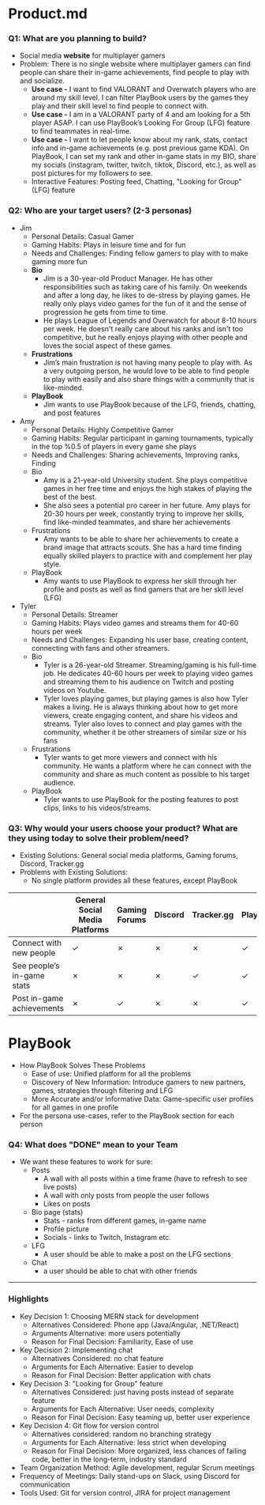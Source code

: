 # Product.md

### Q1: What are you planning to build?

- Social media ****************website**************** for multiplayer gamers
- Problem: There is no single website where multiplayer gamers can find people can share their in-game achievements, find people to play with and socialize.
    - ****************Use case -**************** I want to find VALORANT and Overwatch players who are around my skill level. I can filter PlayBook users by the games they play and their skill level to find people to connect with.
    - ****************Use case -**************** I am in a VALORANT party of 4 and am looking for a 5th player ASAP. I can use PlayBook’s Looking For Group (LFG) feature to find teammates in real-time.
    - ****************Use case -**************** I want to let people know about my rank, stats, contact info and in-game achievements (e.g. post previous game KDA). On PlayBook, I can set my rank and other in-game stats in my BIO, share my socials (instagram, twitter, twitch, tiktok, Discord, etc.), as well as post pictures for my followers to see.
    - Interactive Features: Posting feed, Chatting, "Looking for Group" (LFG) feature

### Q2: Who are your target users? (2-3 personas)

- Jim
    - Personal Details: Casual Gamer
    - Gaming Habits: Plays in leisure time and for fun
    - Needs and Challenges: Finding fellow gamers to play with to make gaming more fun
    - **Bio**
        - Jim is a 30-year-old Product Manager. He has other responsibilities such as taking care of his family. On weekends and after a long day, he likes to de-stress by playing games. He really only plays video games for the fun of it and the sense of progression he gets from time to time.
        - He plays League of Legends and Overwatch for about 8-10 hours per week. He doesn't really care about his ranks and isn't too competitive, but he really enjoys playing with other people and loves the social aspect of these games.
    - **Frustrations**
        - Jim’s main frustration is not having many people to play with. As a very outgoing person, he would love to be able to find people to play with easily and also share things with a community that is like-minded.
    - **********PlayBook**********
        - Jim wants to use PlayBook because of the LFG, friends, chatting, and post features
- Amy
    - Personal Details: Highly Competitive Gamer
    - Gaming Habits: Regular participant in gaming tournaments, typically in the top %0.5 of players in every game she plays
    - Needs and Challenges: Sharing achievements, Improving ranks, Finding
    - Bio
        - Amy is a  21-year-old University student. She plays competitive games in her free time and enjoys the high stakes of playing the best of the best.
        - She also sees a potential pro career in her future. Amy plays for 20-30 hours per week, constantly trying to improve her skills, find like-minded teammates, and share her achievements
    - Frustrations
        - Amy wants to be able to share her achievements to create a brand image that attracts scouts. She has a hard time finding equally skilled players to practice with and complement her play style.
    - PlayBook
        - Amy wants to use PlayBook to express her skill through her profile and posts as well as find gamers that are her skill level (LFG)
- Tyler
    - Personal Details: Streamer
    - Gaming Habits: Plays video games and streams them for 40-60 hours per week
    - Needs and Challenges: Expanding his user base, creating content, connecting with fans and other streamers.
    - Bio
        - Tyler is a 26-year-old Streamer. Streaming/gaming is his full-time job. He dedicates 40-60 hours per week to playing video games and streaming them to his audience on Twitch and posting videos on Youtube.
        - Tyler loves playing games, but playing games is also how Tyler makes a living. He is always thinking about how to get more viewers, create engaging content, and share his videos and streams.  Tyler also loves to connect and play games with the community, whether it be other streamers of similar size or his fans
    - Frustrations
        - Tyler wants to get more viewers and connect with his community. He wants a platform where he can connect with the community and share as much content as possible to his target audience.
    - PlayBook
        - Tyler wants to use PlayBook for the posting features to post clips, links to his videos/streams.

### Q3: Why would your users choose your product? What are they using today to solve their problem/need?

- Existing Solutions: General social media platforms, Gaming forums, Discord, Tracker.gg
- Problems with Existing Solutions:
    - No single platform provides all these features, except PlayBook

|  | General Social Media Platforms | Gaming Forums | Discord | Tracker.gg | PlayBook |
| --- | --- | --- | --- | --- | --- |
| Connect with new people | ✓ | ✗ | ✗ | ✗ | ✓ |
| See people’s in-game stats | ✗ | ✗ | ✗ | ✓ | ✓ |
| Post in-game achievements | ✗ | ✓ | ✗ | ✗ | ✓ |

# **PlayBook**

- How PlayBook Solves These Problems
    - Ease of use: Unified platform for all the problems
    - Discovery of New Information: Introduce gamers to new partners, games, strategies through filtering and LFG
    - More Accurate and/or Informative Data: Game-specific user profiles for all games in one profile
- For the persona use-cases, refer to the PlayBook section for each person

### Q4: What does "DONE" mean to your Team

- We want these features to work for sure:
    - Posts
        - A wall with all posts within a time frame (have to refresh to see live posts)
        - A wall with only posts from people the user follows
        - Likes on posts
    - Bio page (stats)
        - Stats - ranks from different games, in-game name
        - Profile picture
        - Socials - links to Twitch, Instagram etc.
    - LFG
        - A user should be able to make a post on the LFG sections
    - Chat
        - a user should be able to chat with other friends

---

### **Highlights**

- Key Decision 1: Choosing MERN stack for development
    - Alternatives Considered: Phone app (Java/Angular, .NET/React)
    - Arguments Alternative: more users potentially
    - Reason for Final Decision: Familiarity, Ease of use
- Key Decision 2: Implementing chat
    - Alternatives Considered: no chat feature
    - Arguments for Each Alternative: Easier to develop
    - Reason for Final Decision: Better application with chats
- Key Decision 3: "Looking for Group" feature
    - Alternatives Considered: just having posts instead of separate feature
    - Arguments for Each Alternative: User needs, complexity
    - Reason for Final Decision: Easy teaming up, better user experience
- Key Decision 4: Git flow for version control
    - Alternatives considered: random no branching strategy
    - Arguments for Each Alternative: less strict when developing
    - Reason for Final Decision: More organized, less chances of failing code, better in the long-term, industry standard
- Team Organization Method: Agile development, regular Scrum meetings
- Frequency of Meetings: Daily stand-ups on Slack, using Discord for communication
- Tools Used: Git for version control, JIRA for project management
